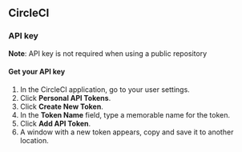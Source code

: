 ## CircleCI
### API key
**Note**: API key is not required when using a public repository
#### Get your API key
1. In the CircleCI application, go to your user settings.
2. Click **Personal API Tokens**.
3. Click **Create New Token**.
4. In the **Token Name** field, type a memorable name for the token.
5. Click **Add API Token**.
6. A window with a new token appears, copy and save it to another location.
